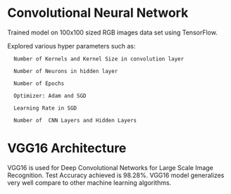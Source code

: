 # Convolutional Neural Network

Trained model on 100x100 sized RGB images data set using TensorFlow.

Explored various hyper parameters such as:

      Number of Kernels and Kernel Size in convolution layer

      Number of Neurons in hidden layer

      Number of Epochs

      Optimizer: Adam and SGD

      Learning Rate in SGD

      Number of  CNN Layers and Hidden Layers 
      
# VGG16 Architecture

VGG16 is used for Deep Convolutional Networks for Large Scale Image Recognition. Test Accuracy achieved is 98.28%. VGG16 model generalizes very well compare to other machine learning algorithms. 
